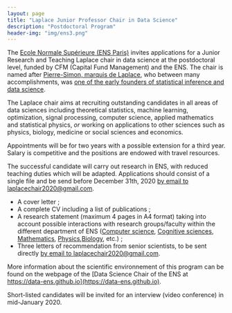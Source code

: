 ```yaml
---
layout: page
title: "Laplace Junior Professor Chair in Data Science"
description: "Postdoctoral Program"
header-img: "img/ens3.png"
---
```


The [Ecole Normale Supérieure (ENS Paris)](http://www.ens.fr) invites applications for a Junior Research and Teaching  Laplace chair in data science at the postdoctoral level, funded by CFM (Capital Fund Management) and the ENS. The chair is named after [Pierre-Simon, marquis de Laplace](https://en.wikipedia.org/wiki/Pierre-Simon_Laplace), who between many accomplishments, was [one of the early founders of statistical inference and data science](https://en.wikipedia.org/wiki/Pierre-Simon_Laplace#Analytic_theory_of_probabilities).

The Laplace chair aims at recruiting outstanding candidates in all areas of data sciences including theoretical statistics, machine learning, optimization, signal processing, computer science, applied mathematics and statistical physics, *or* working on applications to other sciences such as physics, biology, medicine or social sciences and economics.

Appointments will be for two years with a possible extension for a third year. Salary is competitive and the positions are endowed with travel resources.

The successful candidate will carry out research in ENS, with reduced teaching duties which will be adapted. Applications should consist of a single file and be send before December 31th, 2020 [by email to laplacechair2020@gmail.com](mailto:laplacechair2020@gmail.com).

- A cover letter ;
- A complete CV including a list of publications ;
- A research statement (maximum 4 pages in A4 format) taking into account possible interactions with research groups/faculty within the different department of ENS ([Computer science](https://www.di.ens.fr/), [Cognitive sciences](https://cognition.ens.fr/fr), [Mathematics](http://www.math.ens.fr/), [Physics](http://www.phys.ens.fr/?lang=en),[Biology](http://www.biologie.ens.fr/depbio/?lang=fr), etc.) ;
- Three letters of recommendation from senior scientists, to be sent directly [by email to laplacechair2020@gmail.com](mailto:laplacechair2020@gmail.com).

More information about the scientific environnement of this program can be found on the webpage of the [Data Science Chair of the ENS at https://data-ens.github.io](https://data-ens.github.io).

Short-listed candidates will be invited for an interview (video conference) in mid-January 2020.
